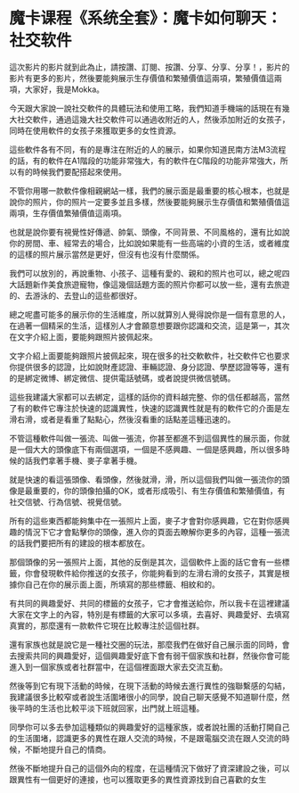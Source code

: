 # 魔卡课程《系统全套》：魔卡如何聊天：社交软件

這次影片的影片就到此為止，請按讚、訂閱、按讚、分享、分享、分享！，影片的影片有更多的影片，然後要能夠展示生存價值和繁殖價值這兩項，繁殖價值這兩項，大家好，我是Mokka。

今天跟大家說一說社交軟件的具體玩法和使用工略，我們知道手機端的話現在有幾大社交軟件，通過這幾大社交軟件可以通過收附近的人，然後添加附近的女孩子，同時在使用軟件的女孩子來獲取更多的女性資源。

這些軟件各有不同，有的是專注在附近的人的展示，如果你知道民南方法M3流程的話，有的軟件在A1階段的功能非常強大，有的軟件在C階段的功能非常強大，所以有的時候我們要配搭起來使用。

不管你用哪一款軟件像相親網站一樣，我們的展示面是最重要的核心根本，也就是說你的照片，你的照片一定要多並且多樣，然後要能夠展示生存價值和繁殖價值這兩項，生存價值繁殖價值這兩項。

也就是說你要有視覺性好傳遞、帥氣、頭像，不同背景、不同風格的，還有比如說你的房間、車、經常去的場合，比如說如果能有一些高端的小資的生活，或者維度的這樣的照片展示當然是更好，但沒有也沒有什麼關係。

我們可以放別的，再說重物、小孩子、這種有愛的、親和的照片也可以，總之呢四大話題新作美食旅遊寵物，像這幾個話題方面的照片你都可以放一些，還有去旅遊的、去游泳的、去登山的這些都很好。

總之呢盡可能多的展示你的生活維度，所以就算別人覺得說你是一個有意思的人，在過著一個精采的生活，這樣別人才會願意想要跟你認識和交流，這是第一，其次在文字介紹上面，要能夠跟照片披佩起來。

文字介紹上面要能夠跟照片披佩起來，現在很多的社交軟軟件，社交軟件它也要求你提供很多的認證，比如說財產認證、車輛認證、身分認證、學歷認證等等，還有的是綁定微博、綁定微信、提供電話號碼，或者說提供微信號碼。

這些我建議大家都可以去綁定，這樣的話你的資料越完整、你的信任都越高，當然了有的軟件它專注於快速的認識異性，快速的認識異性就是有的軟件它的介面是左滑右滑，或者是看重了點點心，然後沒看重的話點差這種迅速的。

不管這種軟件叫做一張流、叫做一張流，你甚至都進不到這個異性的展示面，你就是一個大大的頭像底下有兩個選項，一個是不感興趣、一個是感興趣，所以很多時候的話我們拿著手機、麥子拿著手機。

就是快速的看這張頭像、看頭像，然後就滑，滑，所以這個我們叫做一張流你的頭像是最重要的，你的頭像拍攝的OK，或者形成吸引、有生存價值和繁殖價值，有社交信號、行為信號、視覺信號。

所有的這些東西都能夠集中在一張照片上面，麥子才會對你感興趣，它在對你感興趣的情況下它才會點擊你的頭像，進入你的頁面去瞭解你更多的內容，這種一張流的話我們要把所有的建設的根本都放在。

那個頭像的另一張照片上面，其他的反倒是其次，這個軟件上面的話它會有一些標籤，你會發現軟件給你推送的女孩子，你能夠看到的左滑右滑的女孩子，其實是根據你自己在你的展示面上面，所填寫的那些標籤、相紋和的。

有共同的興趣愛好、共同的標籤的女孩子，它才會推送給你，所以我卡在這裡建議大家在文字上的內容，特別是有標籤的大家可以多填，去喜好、興趣愛好、去填寫真實的，那麼還有一款軟件它現在比較專注於這個社群。

還有家族也就是說它是一種社交圈的玩法，那麼我們在做好自己展示面的同時，會去搜索共同的興趣愛好，這個興趣愛好底下會有弱干個家族和社群，然後你會可能進入到一個家族或者社群當中，在這個裡面跟大家去交流互動。

然後等到它有現下活動的時候，在現下活動的時候去進行異性的強聯繫感的勾結，我建議很多比較窄或者說生活圍堵很小的同學，說自己聊天感覺不知道聊什麼，然後平時的生活也比較平淡下班就回家，出門就上班這種。

同學你可以多去參加這種類似的興趣愛好的這種家族，或者說社團的活動打開自己的生活圍堵，認識更多的異性在跟人交流的時候，不是跟電腦交流在跟人交流的時候，不斷地提升自己的情商。

然後不斷地提升自己的這個外向的程度，在這種情況下做好了資深建設之後，可以跟異性有一個更好的連接，也可以獲取更多的異性資源找到自己喜歡的女生